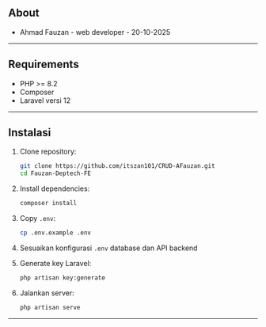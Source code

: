 
## About
 - Ahmad Fauzan - web developer - 20-10-2025

---

## Requirements

- PHP >= 8.2
- Composer
- Laravel versi 12

---

## Instalasi

1. Clone repository:
   ```bash
   git clone https://github.com/itszan101/CRUD-AFauzan.git
   cd Fauzan-Deptech-FE
   ```

2. Install dependencies:
   ```bash
   composer install
   ```

3. Copy `.env`:
   ```bash
   cp .env.example .env
   ```

4. Sesuaikan konfigurasi `.env` database dan API backend

5. Generate key Laravel:
   ```bash
   php artisan key:generate
   ```

6. Jalankan server:
   ```bash
   php artisan serve
   ```

---